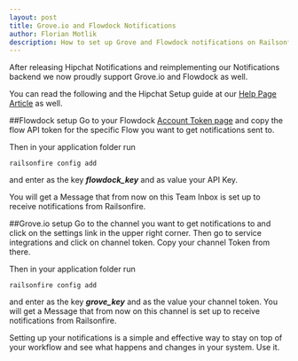 ```yaml
---
layout: post
title: Grove.io and Flowdock Notifications
author: Florian Motlik
description: How to set up Grove and Flowdock notifications on Railsonfire
---
```


After releasing Hipchat Notifications and reimplementing our
Notifications backend we now proudly support Grove.io and Flowdock as
well.

You can read the following and the Hipchat Setup guide at our [Help Page
Article](http://help.railsonfire.com/setup/Notifications.html) as well.

##Flowdock setup
Go to your Flowdock [Account Token
page](https://www.flowdock.com/account/tokens) and copy the flow API
token for the specific Flow you want to get notifications sent to.

Then in your application folder run

    railsonfire config add

and enter as the key ***flowdock\_key*** and as value your API Key.

You will get a Message that from now on this Team Inbox is set up to
receive
notifications from Railsonfire.

##Grove.io setup
Go to the channel you want to get notifications to and click on the
settings link in the upper right corner. Then go to service integrations
and click on channel token. Copy your channel Token from there.

Then in your application folder run

    railsonfire config add

and enter as the key ***grove\_key*** and as the value your channel
token. You will get a Message that from now on this channel is set up to
receive
notifications from Railsonfire.

Setting up your notifications is a simple and effective way to stay on
top of your workflow and see what happens and changes in your system.
Use it.
